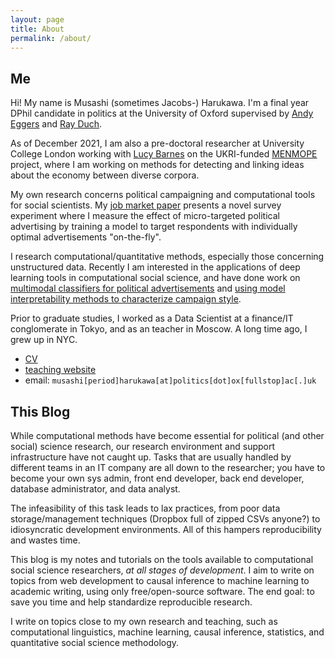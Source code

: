 ```yaml
---
layout: page
title: About
permalink: /about/
---
```


## Me

Hi! My name is Musashi (sometimes Jacobs-) Harukawa. I'm a final year DPhil candidate in politics at the University of Oxford supervised by [Andy Eggers](https://andy.egge.rs) and [Ray Duch](https://www.raymondduch.com/).

As of December 2021, I am also a pre-doctoral researcher at University College London working with [Lucy Barnes](https://www.ucl.ac.uk/political-science/people/dr-lucy-barnes) on the UKRI-funded [MENMOPE](https://www.ucl.ac.uk/political-science/mental-models-political-economy-menmope) project, where I am working on methods for detecting and linking ideas about the economy between diverse corpora.

My own research concerns political campaigning and computational tools for social scientists. My [job market paper](https://muhark.github.io/project/does-microtargeting-work/) presents a novel survey experiment where I measure the effect of micro-targeted political advertising by training a model to target respondents with individually optimal advertisements "on-the-fly".

I research computational/quantitative methods, especially those concerning unstructured data. Recently I am interested in the applications of deep learning tools in computational social science, and have done work on [multimodal classifiers for political advertisements](https://muhark.github.io/project/multimodal-ad-transformers/) and [using model interpretability methods to characterize campaign style](https://muhark.github.io/project/attribution-rationales-annotation/).

Prior to graduate studies, I worked as a Data Scientist at a finance/IT conglomerate in Tokyo, and as an teacher in Moscow. A long time ago, I grew up in NYC.

- [CV](/static/docs/mharukawa-cv.pdf)
- [teaching website](https://muhark.github.io/dpir-intro-python)
- email: `musashi[period]harukawa[at]politics[dot]ox[fullstop]ac[.]uk`

## This Blog

While computational methods have become essential for political (and other social) science research, our research environment and support infrastructure have not caught up. Tasks that are usually handled by different teams in an IT company are all down to the researcher; you have to become your own sys admin, front end developer, back end developer, database administrator, and data analyst.

The infeasibility of this task leads to lax practices, from poor data storage/management techniques (Dropbox full of zipped CSVs anyone?) to idiosyncratic development environments. All of this hampers reproducibility and wastes time.

This blog is my notes and tutorials on the tools available to computational social science researchers, _at all stages of development_. I aim to write on topics from web development to causal inference to machine learning to academic writing, using only free/open-source software. The end goal: to save you time and help standardize reproducible research.

I write on topics close to my own research and teaching, such as computational linguistics, machine learning, causal inference, statistics, and quantitative social science methodology.

